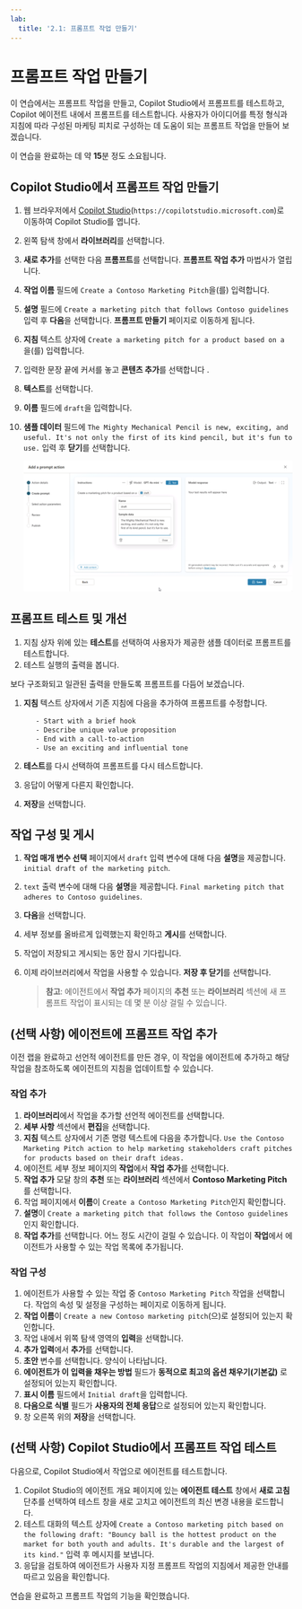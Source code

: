 ```yaml
---
lab:
  title: '2.1: 프롬프트 작업 만들기'
---
```


# 프롬프트 작업 만들기

이 연습에서는 프롬프트 작업을 만들고, Copilot Studio에서 프롬프트를 테스트하고, Copilot 에이전트 내에서 프롬프트를 테스트합니다. 사용자가 아이디어를 특정 형식과 지침에 따라 구성된 마케팅 피치로 구성하는 데 도움이 되는 프롬프트 작업을 만들어 보겠습니다.

이 연습을 완료하는 데 약 **15**분 정도 소요됩니다.

## Copilot Studio에서 프롬프트 작업 만들기

1. 웹 브라우저에서 [Copilot Studio](https://copilotstudio.microsoft.com)(`https://copilotstudio.microsoft.com`)로 이동하여 Copilot Studio를 엽니다.
1. 왼쪽 탐색 창에서 **라이브러리**를 선택합니다.
1. **새로 추가**를 선택한 다음 **프롬프트**를 선택합니다. **프롬프트 작업 추가** 마법사가 열립니다.
1. **작업 이름** 필드에 `Create a Contoso Marketing Pitch`을(를) 입력합니다.
1. **설명** 필드에 `Create a marketing pitch that follows Contoso guidelines` 입력 후 **다음**을 선택합니다. **프롬프트 만들기** 페이지로 이동하게 됩니다.
1. **지침** 텍스트 상자에 `Create a marketing pitch for a product based on a `을(를) 입력합니다.
1. 입력한 문장 끝에 커서를 놓고 **콘텐츠 추가**를 선택합니다 .
1. **텍스트**를 선택합니다.
1. **이름** 필드에 `draft`을 입력합니다.
1. **샘플 데이터** 필드에 `The Mighty Mechanical Pencil is new, exciting, and useful. It's not only the first of its kind pencil, but it's fun to use.` 입력 후 **닫기**를 선택합니다.

    ![Copilot Studio의 프롬프트 작성기 UI에서 입력 변수가 "draft"라는 이름으로 구성되는 것을 보여 주는 스크린샷.](../Media/prompt-action-input.png)

## 프롬프트 테스트 및 개선

1. 지침 상자 위에 있는 **테스트**를 선택하여 사용자가 제공한 샘플 데이터로 프롬프트를 테스트합니다.
1. 테스트 실행의 출력을 봅니다.

보다 구조화되고 일관된 출력을 만들도록 프롬프트를 다듬어 보겠습니다.

1. **지침** 텍스트 상자에서 기존 지침에 다음을 추가하여 프롬프트를 수정합니다.

    ```The pitch should follow the following Contoso guidelines:
       - Start with a brief hook
       - Describe unique value proposition
       - End with a call-to-action
       - Use an exciting and influential tone
    ```

1. **테스트**를 다시 선택하여 프롬프트를 다시 테스트합니다.
1. 응답이 어떻게 다른지 확인합니다.
1. **저장**을 선택합니다.

## 작업 구성 및 게시

1. **작업 매개 변수 선택** 페이지에서 `draft` 입력 변수에 대해 다음 **설명**을 제공합니다. `initial draft of the marketing pitch`.
1. `text` 출력 변수에 대해 다음 **설명**을 제공합니다. `Final marketing pitch that adheres to Contoso guidelines`.
1. **다음**을 선택합니다.
1. 세부 정보를 올바르게 입력했는지 확인하고 **게시**를 선택합니다.
1. 작업이 저장되고 게시되는 동안 잠시 기다립니다.
1. 이제 라이브러리에서 작업을 사용할 수 있습니다. **저장 후 닫기**를 선택합니다.

   > **참고**: 에이전트에서 **작업 추가** 페이지의 **추천** 또는 **라이브러리** 섹션에 새 프롬프트 작업이 표시되는 데 몇 분 이상 걸릴 수 있습니다.

## (선택 사항) 에이전트에 프롬프트 작업 추가

이전 랩을 완료하고 선언적 에이전트를 만든 경우, 이 작업을 에이전트에 추가하고 해당 작업을 참조하도록 에이전트의 지침을 업데이트할 수 있습니다.

### 작업 추가

1. **라이브러리**에서 작업을 추가할 선언적 에이전트를 선택합니다.
1. **세부 사항** 섹션에서 **편집**을 선택합니다.
1. **지침** 텍스트 상자에서 기존 명령 텍스트에 다음을 추가합니다. `Use the Contoso Marketing Pitch action to help marketing stakeholders craft pitches for products based on their draft ideas.` 
1. 에이전트 세부 정보 페이지의 **작업**에서 **작업 추가**를 선택합니다.
1. **작업 추가** 모달 창의 **추천** 또는 **라이브러리** 섹션에서 **Contoso Marketing Pitch**를 선택합니다.
1. 작업 페이지에서 **이름**이 `Create a Contoso Marketing Pitch`인지 확인합니다.
1. **설명**이 `Create a marketing pitch that follows the Contoso guidelines`인지 확인합니다.
1. **작업 추가**를 선택합니다. 어느 정도 시간이 걸릴 수 있습니다. 이 작업이 **작업**에서 에이전트가 사용할 수 있는 작업 목록에 추가됩니다.

### 작업 구성

1. 에이전트가 사용할 수 있는 작업 중 `Contoso Marketing Pitch` 작업을 선택합니다. 작업의 속성 및 설정을 구성하는 페이지로 이동하게 됩니다.
1. **작업 이름**이 `Create a new Contoso marketing pitch`(으)로 설정되어 있는지 확인합니다.
1. 작업 내에서 위쪽 탐색 영역의 **입력**을 선택합니다.
1. **추가 입력**에서 **추가**를 선택합니다.
1. **초안** 변수를 선택합니다. 양식이 나타납니다.
1. **에이전트가 이 입력을 채우는 방법** 필드가 **동적으로 최고의 옵션 채우기(기본값)** 로 설정되어 있는지 확인합니다.
1. **표시 이름** 필드에서 `Initial draft`을 입력합니다.
1. **다음으로 식별** 필드가 **사용자의 전체 응답**으로 설정되어 있는지 확인합니다.
1. 창 오른쪽 위의 **저장**을 선택합니다.

## (선택 사항) Copilot Studio에서 프롬프트 작업 테스트

다음으로, Copilot Studio에서 작업으로 에이전트를 테스트합니다.

1. Copilot Studio의 에이전트 개요 페이지에 있는 **에이전트 테스트** 창에서 **새로 고침** 단추를 선택하여 테스트 창을 새로 고치고 에이전트의 최신 변경 내용을 로드합니다.
1. 테스트 대화의 텍스트 상자에 `Create a Contoso marketing pitch based on the following draft: "Bouncy ball is the hottest product on the market for both youth and adults. It's durable and the largest of its kind."` 입력 후 메시지를 보냅니다.
1. 응답을 검토하여 에이전트가 사용자 지정 프롬프트 작업의 지침에서 제공한 안내를 따르고 있음을 확인합니다.

연습을 완료하고 프롬프트 작업의 기능을 확인했습니다.
